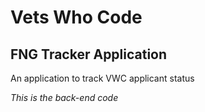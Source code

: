 # Vets Who Code #
## FNG Tracker Application ##
An application to track VWC applicant status

*This is the back-end code*
